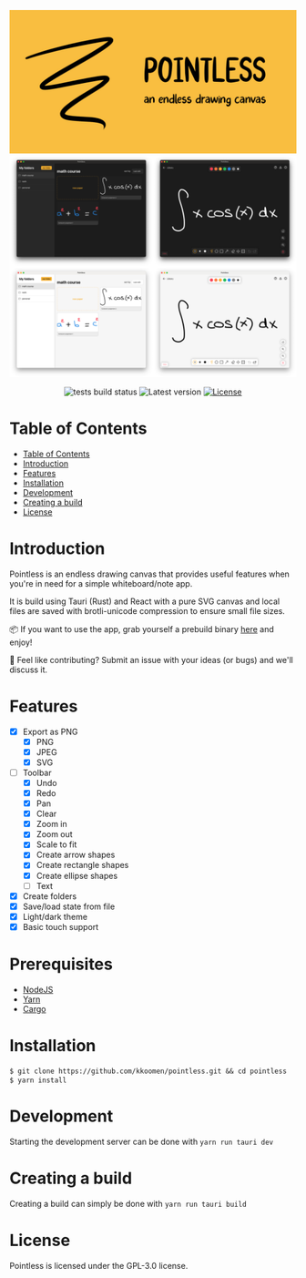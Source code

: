 ![logo](./screenshots/banner.jpg)
![app](./screenshots/app.png)

<p align="center">
  <img src="https://img.shields.io/github/actions/workflow/status/kkoomen/pointless/tests.yml" alt="tests build status" />
  <img src="https://img.shields.io/github/v/tag/kkoomen/pointless?label=version" alt="Latest version" />
  <a href="https://github.com/kkoomen/pointless/blob/master/LICENSE">
    <img src="https://img.shields.io/github/license/kkoomen/pointless.svg" alt="License" />
  </a>
</p>

# Table of Contents

- [Table of Contents](#table-of-contents)
- [Introduction](#introduction)
- [Features](#features)
- [Installation](#installation)
- [Development](#development)
- [Creating a build](#creating-a-build)
- [License](#license)

# Introduction

Pointless is an endless drawing canvas that provides useful features when you're
in need for a simple whiteboard/note app.

It is build using Tauri (Rust) and React with a pure SVG canvas and local files
are saved with brotli-unicode compression to ensure small file sizes.

:package: If you want to use the app, grab yourself a prebuild binary
[here](https://github.com/kkoomen/pointless/releases/latest) and enjoy!

:handshake: Feel like contributing? Submit an issue with your ideas (or bugs) and
we'll discuss it.

# Features

- [x] Export as PNG
  - [x] PNG
  - [x] JPEG
  - [x] SVG
- [ ] Toolbar
  - [x] Undo
  - [x] Redo
  - [x] Pan
  - [x] Clear
  - [x] Zoom in
  - [x] Zoom out
  - [x] Scale to fit
  - [x] Create arrow shapes
  - [x] Create rectangle shapes
  - [x] Create ellipse shapes
  - [ ] Text
- [x] Create folders
- [x] Save/load state from file
- [x] Light/dark theme
- [x] Basic touch support

# Prerequisites

- [NodeJS](https://nodejs.org)
- [Yarn](https://classic.yarnpkg.com/lang/en/docs/install)
- [Cargo](https://doc.rust-lang.org/cargo/getting-started/installation.html)

# Installation

```
$ git clone https://github.com/kkoomen/pointless.git && cd pointless
$ yarn install
```

# Development

Starting the development server can be done with `yarn run tauri dev`

# Creating a build

Creating a build can simply be done with `yarn run tauri build`

# License

Pointless is licensed under the GPL-3.0 license.
